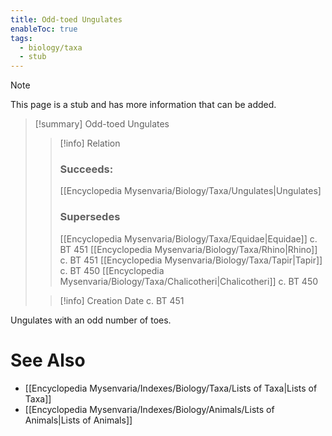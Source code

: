 ```yaml
---
title: Odd-toed Ungulates
enableToc: true
tags:
  - biology/taxa
  - stub
---
```


> [!note]
> This page is a stub and has more information that can be added.

> [!summary] Odd-toed Ungulates
> > [!info] Relation
> > ### Succeeds:
> > [[Encyclopedia Mysenvaria/Biology/Taxa/Ungulates|Ungulates]
> > ### Supersedes 
> > [[Encyclopedia Mysenvaria/Biology/Taxa/Equidae|Equidae]] c. BT 451
> > [[Encyclopedia Mysenvaria/Biology/Taxa/Rhino|Rhino]] c. BT 451
> > [[Encyclopedia Mysenvaria/Biology/Taxa/Tapir|Tapir]] c. BT 450
> > [[Encyclopedia Mysenvaria/Biology/Taxa/Chalicotheri|Chalicotheri]] c. BT 450
>
> > [!info] Creation Date
> > c. BT 451

Ungulates with an odd number of toes.

# See Also
- [[Encyclopedia Mysenvaria/Indexes/Biology/Taxa/Lists of Taxa|Lists of Taxa]]
- [[Encyclopedia Mysenvaria/Indexes/Biology/Animals/Lists of Animals|Lists of Animals]]
